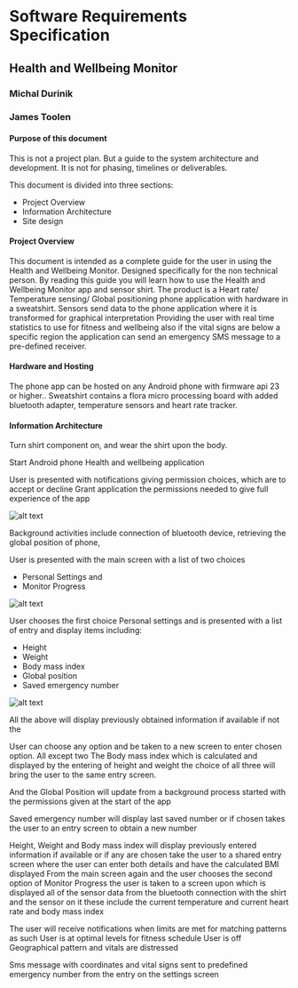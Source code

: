 # Software Requirements Specification

## Health and Wellbeing Monitor

### Michal Durinik
### James Toolen

#### Purpose of this document

This is not a project plan. But a guide to the system architecture and development. It is not for phasing, timelines or deliverables.

This document is divided into three sections:
- Project Overview
- Information Architecture
- Site design

	

#### Project Overview

This document is intended as a complete guide for the user in using the Health and Wellbeing Monitor. Designed specifically for the non technical person. By reading this guide you will learn how to use the Health and Wellbeing Monitor app and sensor shirt.
The product is a Heart rate/ Temperature sensing/ Global positioning phone application with hardware in a sweatshirt. Sensors send data to the phone application where it is transformed for graphical interpretation
Providing the user with real time statistics to use for fitness and wellbeing also if the vital signs are below a specific region the application can send an emergency SMS message to a pre-defined receiver.


#### Hardware and Hosting

The phone app can be hosted on any Android phone with firmware api 23 or higher..
Sweatshirt contains a flora micro processing board with added bluetooth adapter, temperature sensors and heart rate tracker.

#### Information Architecture

Turn shirt component on, and wear the shirt upon the body.

Start Android phone Health and wellbeing application

User is presented with notifications giving permission choices, which are to accept or decline
Grant application the permissions needed to give full experience of the app

![alt text](images/Screenshot_20190305-101742.png "Permissions needed")

Background activities include connection of bluetooth device, retrieving the global position of phone, 

User is presented with the main screen with a list of two choices
* Personal Settings and
* Monitor Progress

![alt text](images/Screenshot_20190305-101632.png "Entry screen")

User chooses the first choice Personal settings and is presented with a list of entry and display items including:
* Height
* Weight
* Body mass index
* Global position
* Saved emergency number

![alt text](images/Screenshot_20190305-101641.png "Settings screen")

All the above will display previously obtained information if available if not the

User can choose any option and be taken to a new screen to enter chosen option. All except two 
The Body mass index which is calculated and displayed by the entering of height and weight the choice of all three will bring the user to the same entry screen.

And the Global Position will update from a background process started with the permissions given at the start of the app

Saved emergency number will display last saved number or if chosen takes the user to an entry screen to obtain a new number

Height, Weight and Body mass index will display previously entered information if available or if any are chosen take the user to a shared entry screen where the user can enter both details and have the calculated BMI displayed
From the main screen again and the user chooses the second option of Monitor Progress the user is taken to a screen upon which is displayed all of the sensor data from the bluetooth connection with the shirt and the sensor on it these include
the current temperature and current heart rate and body mass index

The user will receive notifications when limits are met for matching patterns as such
User is at optimal levels for fitness schedule
User is off Geographical pattern and vitals are distressed

Sms message with coordinates and vital signs sent to predefined emergency number from the entry on the settings screen 